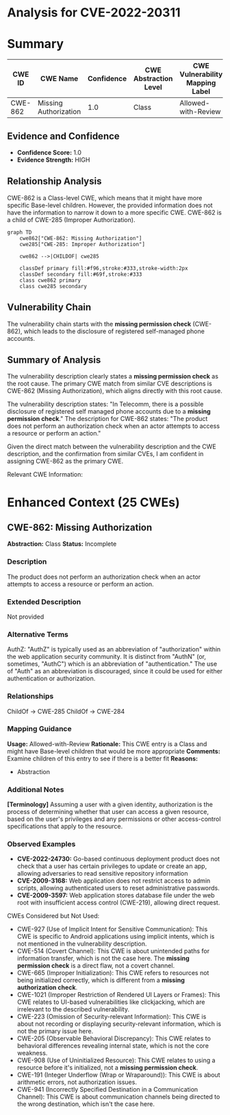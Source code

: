 # Analysis for CVE-2022-20311

# Summary
| CWE ID | CWE Name | Confidence | CWE Abstraction Level | CWE Vulnerability Mapping Label | CWE-Vulnerability Mapping Notes |
|---|---|---|---|---|---|
| CWE-862 | Missing Authorization | 1.0 | Class | Allowed-with-Review | Primary CWE |

## Evidence and Confidence

*   **Confidence Score:** 1.0
*   **Evidence Strength:** HIGH

## Relationship Analysis
CWE-862 is a Class-level CWE, which means that it might have more specific Base-level children. However, the provided information does not have the information to narrow it down to a more specific CWE. CWE-862 is a child of CWE-285 (Improper Authorization).

```mermaid
graph TD
    cwe862["CWE-862: Missing Authorization"]
    cwe285["CWE-285: Improper Authorization"]
    
    cwe862 -->|CHILDOF| cwe285
    
    classDef primary fill:#f96,stroke:#333,stroke-width:2px
    classDef secondary fill:#69f,stroke:#333
    class cwe862 primary
    class cwe285 secondary
```

## Vulnerability Chain
The vulnerability chain starts with the **missing permission check** (CWE-862), which leads to the disclosure of registered self-managed phone accounts.

## Summary of Analysis
The vulnerability description clearly states a **missing permission check** as the root cause. The primary CWE match from similar CVE descriptions is CWE-862 (Missing Authorization), which aligns directly with this root cause.

The vulnerability description states: "In Telecomm, there is a possible disclosure of registered self managed phone accounts due to a **missing permission check**."
The description for CWE-862 states: "The product does not perform an authorization check when an actor attempts to access a resource or perform an action."

Given the direct match between the vulnerability description and the CWE description, and the confirmation from similar CVEs, I am confident in assigning CWE-862 as the primary CWE.

Relevant CWE Information:

# Enhanced Context (25 CWEs)

## CWE-862: Missing Authorization
**Abstraction:** Class
**Status:** Incomplete

### Description
The product does not perform an authorization check when an actor attempts to access a resource or perform an action.

### Extended Description
Not provided

### Alternative Terms
AuthZ: "AuthZ" is typically used as an abbreviation of "authorization" within the web application security community. It is distinct from "AuthN" (or, sometimes, "AuthC") which is an abbreviation of "authentication." The use of "Auth" as an abbreviation is discouraged, since it could be used for either authentication or authorization.

### Relationships
ChildOf -> CWE-285
ChildOf -> CWE-284

### Mapping Guidance
**Usage:** Allowed-with-Review
**Rationale:** This CWE entry is a Class and might have Base-level children that would be more appropriate
**Comments:** Examine children of this entry to see if there is a better fit
**Reasons:**
- Abstraction

### Additional Notes
**[Terminology]** Assuming a user with a given identity, authorization is the process of determining whether that user can access a given resource, based on the user's privileges and any permissions or other access-control specifications that apply to the resource.

### Observed Examples
- **CVE-2022-24730:** Go-based continuous deployment product does not check that a user has certain privileges to update or create an app, allowing adversaries to read sensitive repository information
- **CVE-2009-3168:** Web application does not restrict access to admin scripts, allowing authenticated users to reset administrative passwords.
- **CVE-2009-3597:** Web application stores database file under the web root with insufficient access control (CWE-219), allowing direct request.

CWEs Considered but Not Used:

*   CWE-927 (Use of Implicit Intent for Sensitive Communication): This CWE is specific to Android applications using implicit intents, which is not mentioned in the vulnerability description.
*   CWE-514 (Covert Channel): This CWE is about unintended paths for information transfer, which is not the case here. The **missing permission check** is a direct flaw, not a covert channel.
*   CWE-665 (Improper Initialization): This CWE refers to resources not being initialized correctly, which is different from a **missing authorization check**.
*   CWE-1021 (Improper Restriction of Rendered UI Layers or Frames): This CWE relates to UI-based vulnerabilities like clickjacking, which are irrelevant to the described vulnerability.
*   CWE-223 (Omission of Security-relevant Information): This CWE is about not recording or displaying security-relevant information, which is not the primary issue here.
*   CWE-205 (Observable Behavioral Discrepancy): This CWE relates to behavioral differences revealing internal state, which is not the core weakness.
*   CWE-908 (Use of Uninitialized Resource): This CWE relates to using a resource before it's initialized, not a **missing permission check**.
*   CWE-191 (Integer Underflow (Wrap or Wraparound)): This CWE is about arithmetic errors, not authorization issues.
*   CWE-941 (Incorrectly Specified Destination in a Communication Channel): This CWE is about communication channels being directed to the wrong destination, which isn't the case here.
